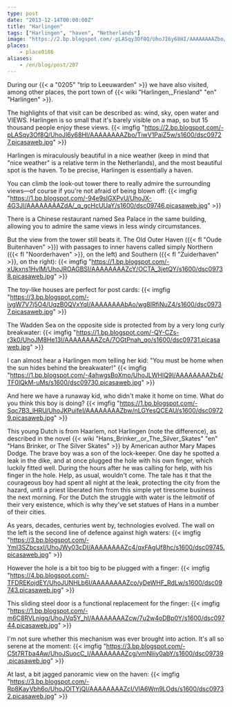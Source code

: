 ```yaml
---
type: post
date: "2013-12-14T00:00:00Z"
title: "Harlingen"
tags: ["Harlingen", "haven", "Netherlands"]
image: "https://2.bp.blogspot.com/-pLASqy3Of8Q/UhoJI6y68HI/AAAAAAAAZbo/TiwV1PaiZ5w/s1600/dsc09727.picasaweb.jpg"
places:
    - place0186
aliases:
    - /en/blog/post/207
---
```


During our {{< a "0205" "trip to Leeuwarden" >}} we have also visited, among other places, the port town of {{< wiki "Harlingen,_Friesland" "en" "Harlingen" >}}.

The highlights of that visit can be described as: wind, sky, open water and VIEWS. Harlingen is so small that it's barely visible on a map, so but 15 thousand people enjoy these views.
{{< imgfig "https://2.bp.blogspot.com/-pLASqy3Of8Q/UhoJI6y68HI/AAAAAAAAZbo/TiwV1PaiZ5w/s1600/dsc09727.picasaweb.jpg" >}}

<!--more-->

Harlingen is miraculously beautiful in a nice weather (keep in mind that "nice weather" is a relative term in the Netherlands), and the most beautiful spot is the haven. To be precise, Harlingen is essentially a haven.

You can climb the look-out tower there to really admire the surrounding views—of course if you're not afraid of being blown off:
{{< imgfig "https://1.bp.blogspot.com/-94e9sIGXPvU/UhoJX-4G3JI/AAAAAAAAZdA/_q_gcHcUUaY/s1600/dsc09746.picasaweb.jpg" >}}

There is a Chinese restaurant named Sea Palace in the same building, allowing you to admire the same views in less windy circumstances.

But the view from the tower still beats it. The Old Outer Haven ({{< fl "Oude Buitenhaven" >}}) with passages to inner havens called simply Northern ({{< fl "Noorderhaven" >}}, on the left) and Southern ({{< fl "Zuiderhaven" >}}, on the right):
{{< imgfig "https://1.bp.blogspot.com/-xUkxns1HvlM/UhoJROAGBSI/AAAAAAAAZcY/OCTA_3jetQY/s1600/dsc09738.picasaweb.jpg" >}}

The toy-like houses are perfect for post cards:
{{< imgfig "https://3.bp.blogspot.com/-iygW7V7j5O4/UqzB0QVxYqI/AAAAAAAAbAo/wg8IRfiNuZ4/s1600/dsc09737.picasaweb.jpg" >}}

The Wadden Sea on the opposite side is protected from by a very long curly breakwater:
{{< imgfig "https://1.bp.blogspot.com/-QY-CZs-r3k0/UhoJM8He13I/AAAAAAAAZcA/7OGtPnah_qo/s1600/dsc09731.picasaweb.jpg" >}}

I can almost hear a Harlingen mom telling her kid: "You must be home when the sun hides behind the breakwater!"
{{< imgfig "https://1.bp.blogspot.com/-4ahwgsBoXmo/UhoJLWHlQ9I/AAAAAAAAZb4/TF0lQkM-uMs/s1600/dsc09730.picasaweb.jpg" >}}

And here we have a runaway kid, who didn't make it home on time. What do you think this boy is doing?
{{< imgfig "https://1.bp.blogspot.com/-Sqc7B3_lHRU/UhoJKPuifeI/AAAAAAAAZbw/nLGYesQCEAU/s1600/dsc09729.picasaweb.jpg" >}}

This young Dutch is from Haarlem, not Harlingen (note the difference), as described in the novel {{< wiki "Hans_Brinker,_or_The_Silver_Skates" "en" "Hans Brinker, or The Silver Skates" >}} by American author Mary Mapes Dodge. The brave boy was a son of the lock-keeper. One day he spotted a leak in the dike, and at once plugged the hole with his own finger, which luckily fitted well. During the hours after he was calling for help, with his finger in the hole. Help, as usual, wouldn't come. The tale has it that the courageous boy had spent all night at the leak, protecting the city from the hazard, until a priest liberated him from this simple yet tiresome business the next morning. For the Dutch the struggle with water is the leitmotif of their very existence, which is why they've set statues of Hans in a number of their cities.

As years, decades, centuries went by, technologies evolved. The wall on the left is the second line of defence against high waters:
{{< imgfig "https://3.bp.blogspot.com/-YmI3SZbcsxI/UhoJWy03cDI/AAAAAAAAZc4/qxFAglJf8hc/s1600/dsc09745.picasaweb.jpg" >}}

However the hole is a bit too big to be plugged with a finger:
{{< imgfig "https://4.bp.blogspot.com/-TFDREKojdEY/UhoJUNHLb6I/AAAAAAAAZco/yDeWHF_RdLw/s1600/dsc09743.picasaweb.jpg" >}}

This sliding steel door is a functional replacement for the finger:
{{< imgfig "https://1.bp.blogspot.com/-m6C8RVLnigg/UhoJVq5Y_hI/AAAAAAAAZcw/7u2w4oDBp0Y/s1600/dsc09744.picasaweb.jpg" >}}

I'm not sure whether this mechanism was ever brought into action. It's all so serene at the moment:
{{< imgfig "https://3.bp.blogspot.com/-C5t7RTba4Aw/UhoJSuocC_I/AAAAAAAAZcg/vmNliiy0abY/s1600/dsc09739.picasaweb.jpg" >}}

At last, a bit jagged panoramic view on the haven:
{{< imgfig "https://3.bp.blogspot.com/-Rp8KayVbh6o/UhoJOlTYjQI/AAAAAAAAZcI/VlA6Wm9LOds/s1600/dsc09732.picasaweb.jpg" >}}
